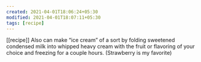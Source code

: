 ```yaml
---
created: 2021-04-01T18:06:24+05:30
modified: 2021-04-01T18:07:11+05:30
tags: [recipe]
---
```

[[recipe]]
 Also can make “ice cream” of a sort by folding sweetened condensed milk into whipped heavy cream with the fruit or flavoring of your choice and freezing for a couple hours. (Strawberry is my favorite) 
